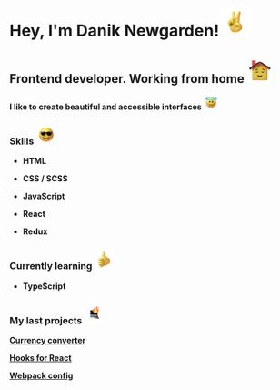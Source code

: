 # Hey, I'm Danik Newgarden! <img src="https://raw.githubusercontent.com/daniknewgarden/daniknewgarden/main/emoji/120x120/hi.gif" width="50px">

## Frontend developer. Working from home <img src="https://raw.githubusercontent.com/daniknewgarden/daniknewgarden/main/emoji/120x120/home.gif" width="45px">

**I like to create beautiful and accessible interfaces** <img src="https://raw.githubusercontent.com/daniknewgarden/daniknewgarden/main/emoji/120x120/holy.gif" width="25px">

### Skills <img src="https://raw.githubusercontent.com/daniknewgarden/daniknewgarden/main/emoji/120x120/glasses.gif" width="35px">

- **HTML**

- **CSS / SCSS**

- **JavaScript**

- **React**

- **Redux**

### Currently learning <img src="https://raw.githubusercontent.com/daniknewgarden/daniknewgarden/main/emoji/120x120/nice.gif" width="35px">

- **TypeScript**

### My last projects <img src="https://raw.githubusercontent.com/daniknewgarden/daniknewgarden/main/emoji/120x120/laptop.gif" width="35px">

[**Currency converter**](https://github.com/daniknewgarden/react-converter)

[**Hooks for React**](https://github.com/daniknewgarden/amazing-react-hooks)

[**Webpack config**](https://github.com/daniknewgarden/webpack-config)

<!-- Emoji links
hi https://raw.githubusercontent.com/daniknewgarden/daniknewgarden/main/emoji/120x120/hi.gif
boom https://raw.githubusercontent.com/daniknewgarden/daniknewgarden/main/emoji/120x120/boom.gif
clap https://raw.githubusercontent.com/daniknewgarden/daniknewgarden/main/emoji/120x120/clap.gif
glasses https://raw.githubusercontent.com/daniknewgarden/daniknewgarden/main/emoji/120x120/glasses.gif
holy https://raw.githubusercontent.com/daniknewgarden/daniknewgarden/main/emoji/120x120/holy.gif
home https://raw.githubusercontent.com/daniknewgarden/daniknewgarden/main/emoji/120x120/home.gif
laptop https://raw.githubusercontent.com/daniknewgarden/daniknewgarden/main/emoji/120x120/laptop.gif
nice https://raw.githubusercontent.com/daniknewgarden/daniknewgarden/main/emoji/120x120/nice.gif
ok https://raw.githubusercontent.com/daniknewgarden/daniknewgarden/main/emoji/120x120/ok.gif
 -->

<!-- **daniknewgarden/daniknewgarden** is a ✨ _special_ ✨ repository because its `README.md` (this file) appears on your GitHub profile.

Here are some ideas to get you started:

- 🔭 I’m currently working on ...
- 🌱 I’m currently learning ...
- 👯 I’m looking to collaborate on ...
- 🤔 I’m looking for help with ...
- 💬 Ask me about ...
- 📫 How to reach me: ...
- 😄 Pronouns: ...
- ⚡ Fun fact: ... -->
